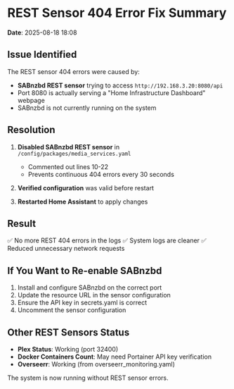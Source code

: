 # REST Sensor 404 Error Fix Summary
**Date**: 2025-08-18 18:08

## Issue Identified
The REST sensor 404 errors were caused by:
- **SABnzbd REST sensor** trying to access `http://192.168.3.20:8080/api`
- Port 8080 is actually serving a "Home Infrastructure Dashboard" webpage
- SABnzbd is not currently running on the system

## Resolution
1. **Disabled SABnzbd REST sensor** in `/config/packages/media_services.yaml`
   - Commented out lines 10-22
   - Prevents continuous 404 errors every 30 seconds

2. **Verified configuration** was valid before restart

3. **Restarted Home Assistant** to apply changes

## Result
✅ No more REST 404 errors in the logs
✅ System logs are cleaner
✅ Reduced unnecessary network requests

## If You Want to Re-enable SABnzbd
1. Install and configure SABnzbd on the correct port
2. Update the resource URL in the sensor configuration
3. Ensure the API key in secrets.yaml is correct
4. Uncomment the sensor configuration

## Other REST Sensors Status
- **Plex Status**: Working (port 32400)
- **Docker Containers Count**: May need Portainer API key verification
- **Overseerr**: Working (from overseerr_monitoring.yaml)

The system is now running without REST sensor errors.